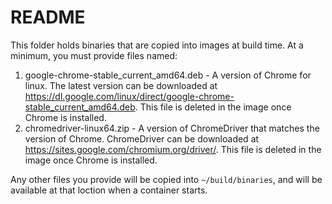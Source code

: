 # README

This folder holds binaries that are copied into images at build time. At a minimum, you must provide files named:

1. google-chrome-stable_current_amd64.deb - A version of Chrome for linux. The latest version can be downloaded at 
                                            https://dl.google.com/linux/direct/google-chrome-stable_current_amd64.deb.
                                            This file is deleted in the image once Chrome is installed.
2. chromedriver-linux64.zip               - A version of ChromeDriver that matches the version of Chrome. ChromeDriver can be 
                                            downloaded at https://sites.google.com/chromium.org/driver/.
                                            This file is deleted in the image once Chrome is installed.

Any other files you provide will be copied into `~/build/binaries`, and will be available at that loction when a container
starts.
